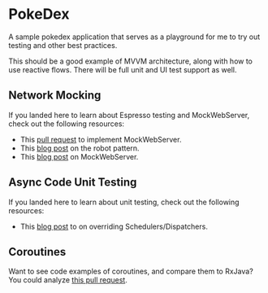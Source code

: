 # PokeDex
A sample pokedex application that serves as a playground for me to try out testing and other best practices. 

This should be a good example of MVVM architecture, along with how to use reactive flows. There will be full unit and UI test support as well. 

## Network Mocking

If you landed here to learn about Espresso testing and MockWebServer, check out the following resources:

* This [pull request](https://github.com/AdamMc331/PokeDex/pull/8/files) to implement MockWebServer.
* This [blog post](https://dev.to/adammc331/leveraging-the-robot-pattern-for-espresso-tests) on the robot pattern.
* This [blog post](https://tech.okcupid.com/ui-tests-with-mockwebserver/) on MockWebServer.

## Async Code Unit Testing

If you landed here to learn about unit testing, check out the following resources:
* This [blog post](https://androidessence.com/unit-testing-async-code) to on overriding Schedulers/Dispatchers. 

## Coroutines

Want to see code examples of coroutines, and compare them to RxJava? You could analyze [this pull request](https://github.com/AdamMc331/PokeDex/pull/18). 
